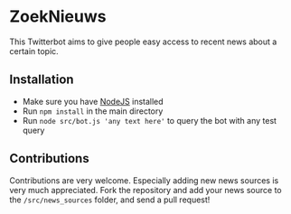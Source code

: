 # ZoekNieuws

This Twitterbot aims to give people easy access to recent news about a certain topic.

## Installation

- Make sure you have [NodeJS](https://nodejs.org/en/) installed
- Run `npm install` in the main directory
- Run `node src/bot.js 'any text here'` to query the bot with any test query

## Contributions

Contributions are very welcome. Especially adding new news sources is very much appreciated.
Fork the repository and add your news source to the `/src/news_sources` folder, and send a pull request!
